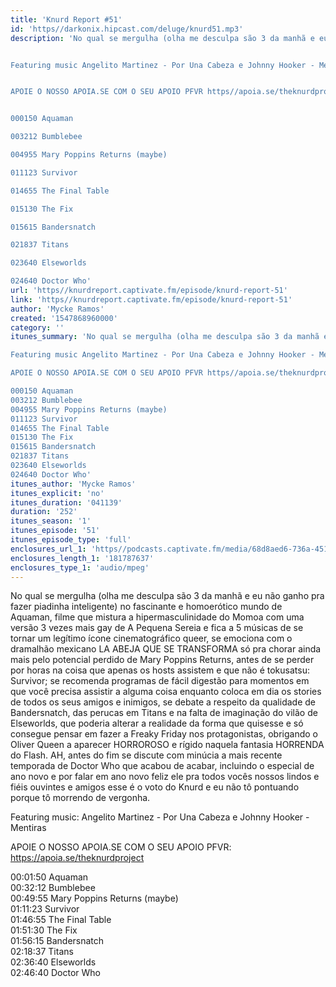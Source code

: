 ```yaml
---
title: 'Knurd Report #51'
id: 'https//darkonix.hipcast.com/deluge/knurd51.mp3'
description: 'No qual se mergulha (olha me desculpa são 3 da manhã e eu não ganho pra fazer piadinha inteligente) no fascinante e homoerótico mundo de Aquaman, filme que mistura a hipermasculinidade do Momoa com uma versão 3 vezes mais gay de A Pequena Sereia e fica a 5 músicas de se tornar um legítimo ícone cinematográfico queer, se emociona com o dramalhão mexicano LA ABEJA QUE SE TRANSFORMA só pra chorar ainda mais pelo potencial perdido de Mary Poppins Returns, antes de se perder por horas na coisa que apenas os hosts assistem e que não é tokusatsu Survivor; se recomenda programas de fácil digestão para momentos em que você precisa assistir a alguma coisa enquanto coloca em dia os stories de todos os seus amigos e inimigos, se debate a respeito da qualidade de Bandersnatch, das perucas em Titans e na falta de imaginação do vilão de Elseworlds, que poderia alterar a realidade da forma que quisesse e só consegue pensar em fazer a Freaky Friday nos protagonistas, obrigando o Oliver Queen a aparecer HORROROSO e rígido naquela fantasia HORRENDA do Flash. AH, antes do fim se discute com minúcia a mais recente temporada de Doctor Who que acabou de acabar, incluindo o especial de ano novo e por falar em ano novo feliz ele pra todos vocês nossos lindos e fiéis ouvintes e amigos esse é o voto do Knurd e eu não tô pontuando porque tô morrendo de vergonha.


Featuring music Angelito Martinez - Por Una Cabeza e Johnny Hooker - Mentiras


APOIE O NOSSO APOIA.SE COM O SEU APOIO PFVR https//apoia.se/theknurdproject


000150 Aquaman

003212 Bumblebee

004955 Mary Poppins Returns (maybe)

011123 Survivor

014655 The Final Table

015130 The Fix

015615 Bandersnatch

021837 Titans

023640 Elseworlds

024640 Doctor Who'
url: 'https//knurdreport.captivate.fm/episode/knurd-report-51'
link: 'https//knurdreport.captivate.fm/episode/knurd-report-51'
author: 'Mycke Ramos'
created: '1547868960000'
category: ''
itunes_summary: 'No qual se mergulha (olha me desculpa são 3 da manhã e eu não ganho pra fazer piadinha inteligente) no fascinante e homoerótico mundo de Aquaman, filme que mistura a hipermasculinidade do Momoa com uma versão 3 vezes mais gay de A Pequena Sereia e fica a 5 músicas de se tornar um legítimo ícone cinematográfico queer, se emociona com o dramalhão mexicano LA ABEJA QUE SE TRANSFORMA só pra chorar ainda mais pelo potencial perdido de Mary Poppins Returns, antes de se perder por horas na coisa que apenas os hosts assistem e que não é tokusatsu Survivor; se recomenda programas de fácil digestão para momentos em que você precisa assistir a alguma coisa enquanto coloca em dia os stories de todos os seus amigos e inimigos, se debate a respeito da qualidade de Bandersnatch, das perucas em Titans e na falta de imaginação do vilão de Elseworlds, que poderia alterar a realidade da forma que quisesse e só consegue pensar em fazer a Freaky Friday nos protagonistas, obrigando o Oliver Queen a aparecer HORROROSO e rígido naquela fantasia HORRENDA do Flash. AH, antes do fim se discute com minúcia a mais recente temporada de Doctor Who que acabou de acabar, incluindo o especial de ano novo e por falar em ano novo feliz ele pra todos vocês nossos lindos e fiéis ouvintes e amigos esse é o voto do Knurd e eu não tô pontuando porque tô morrendo de vergonha.

Featuring music Angelito Martinez - Por Una Cabeza e Johnny Hooker - Mentiras

APOIE O NOSSO APOIA.SE COM O SEU APOIO PFVR https//apoia.se/theknurdproject

000150 Aquaman
003212 Bumblebee
004955 Mary Poppins Returns (maybe)
011123 Survivor
014655 The Final Table
015130 The Fix
015615 Bandersnatch
021837 Titans
023640 Elseworlds
024640 Doctor Who'
itunes_author: 'Mycke Ramos'
itunes_explicit: 'no'
itunes_duration: '041139'
duration: '252'
itunes_season: '1'
itunes_episode: '51'
itunes_episode_type: 'full'
enclosures_url_1: 'https//podcasts.captivate.fm/media/68d8aed6-736a-4515-99a0-f07ef7cf94e6/knurd51_tc.mp3'
enclosures_length_1: '181787637'
enclosures_type_1: 'audio/mpeg'
---
```

No qual se mergulha (olha me desculpa são 3 da manhã e eu não ganho pra fazer piadinha inteligente) no fascinante e homoerótico mundo de Aquaman, filme que mistura a hipermasculinidade do Momoa com uma versão 3 vezes mais gay de A Pequena Sereia e fica a 5 músicas de se tornar um legítimo ícone cinematográfico queer, se emociona com o dramalhão mexicano LA ABEJA QUE SE TRANSFORMA só pra chorar ainda mais pelo potencial perdido de Mary Poppins Returns, antes de se perder por horas na coisa que apenas os hosts assistem e que não é tokusatsu: Survivor; se recomenda programas de fácil digestão para momentos em que você precisa assistir a alguma coisa enquanto coloca em dia os stories de todos os seus amigos e inimigos, se debate a respeito da qualidade de Bandersnatch, das perucas em Titans e na falta de imaginação do vilão de Elseworlds, que poderia alterar a realidade da forma que quisesse e só consegue pensar em fazer a Freaky Friday nos protagonistas, obrigando o Oliver Queen a aparecer HORROROSO e rígido naquela fantasia HORRENDA do Flash. AH, antes do fim se discute com minúcia a mais recente temporada de Doctor Who que acabou de acabar, incluindo o especial de ano novo e por falar em ano novo feliz ele pra todos vocês nossos lindos e fiéis ouvintes e amigos esse é o voto do Knurd e eu não tô pontuando porque tô morrendo de vergonha.

Featuring music: Angelito Martinez - Por Una Cabeza e Johnny Hooker - Mentiras

APOIE O NOSSO APOIA.SE COM O SEU APOIO PFVR: https://apoia.se/theknurdproject

00:01:50 Aquaman  
00:32:12 Bumblebee  
00:49:55 Mary Poppins Returns (maybe)  
01:11:23 Survivor  
01:46:55 The Final Table  
01:51:30 The Fix  
01:56:15 Bandersnatch  
02:18:37 Titans  
02:36:40 Elseworlds  
02:46:40 Doctor Who